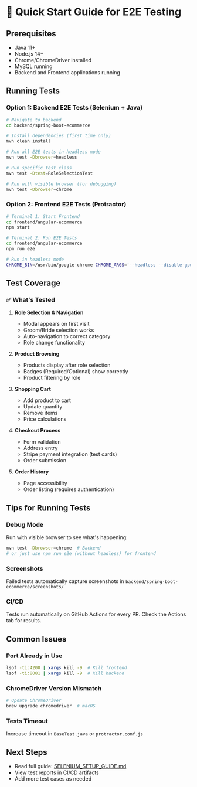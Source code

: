 # 🧪 Quick Start Guide for E2E Testing

## Prerequisites

- Java 11+
- Node.js 14+
- Chrome/ChromeDriver installed
- MySQL running
- Backend and Frontend applications running

## Running Tests

### Option 1: Backend E2E Tests (Selenium + Java)

```bash
# Navigate to backend
cd backend/spring-boot-ecommerce

# Install dependencies (first time only)
mvn clean install

# Run all E2E tests in headless mode
mvn test -Dbrowser=headless

# Run specific test class
mvn test -Dtest=RoleSelectionTest

# Run with visible browser (for debugging)
mvn test -Dbrowser=chrome
```

### Option 2: Frontend E2E Tests (Protractor)

```bash
# Terminal 1: Start Frontend
cd frontend/angular-ecommerce
npm start

# Terminal 2: Run E2E Tests
cd frontend/angular-ecommerce
npm run e2e

# Run in headless mode
CHROME_BIN=/usr/bin/google-chrome CHROME_ARGS='--headless --disable-gpu' npm run e2e
```

## Test Coverage

### ✅ What's Tested

1. **Role Selection & Navigation**
   - Modal appears on first visit
   - Groom/Bride selection works
   - Auto-navigation to correct category
   - Role change functionality

2. **Product Browsing**
   - Products display after role selection
   - Badges (Required/Optional) show correctly
   - Product filtering by role

3. **Shopping Cart**
   - Add product to cart
   - Update quantity
   - Remove items
   - Price calculations

4. **Checkout Process**
   - Form validation
   - Address entry
   - Stripe payment integration (test cards)
   - Order submission

5. **Order History**
   - Page accessibility
   - Order listing (requires authentication)

## Tips for Running Tests

### Debug Mode
Run with visible browser to see what's happening:
```bash
mvn test -Dbrowser=chrome  # Backend
# or just use npm run e2e (without headless) for frontend
```

### Screenshots
Failed tests automatically capture screenshots in `backend/spring-boot-ecommerce/screenshots/`

### CI/CD
Tests run automatically on GitHub Actions for every PR. Check the Actions tab for results.

## Common Issues

### Port Already in Use
```bash
lsof -ti:4200 | xargs kill -9  # Kill frontend
lsof -ti:8081 | xargs kill -9  # Kill backend
```

### ChromeDriver Version Mismatch
```bash
# Update ChromeDriver
brew upgrade chromedriver  # macOS
```

### Tests Timeout
Increase timeout in `BaseTest.java` or `protractor.conf.js`

## Next Steps

- Read full guide: [SELENIUM_SETUP_GUIDE.md](SELENIUM_SETUP_GUIDE.md)
- View test reports in CI/CD artifacts
- Add more test cases as needed

